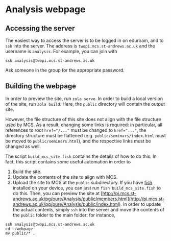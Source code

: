 # Analysis webpage
## Accessing the server
The easiest way to access the server is to be logged in on eduroam, and to `ssh` into the server.
The address is `twopi.mcs.st-andrews.ac.uk` and the username is `analysis`.
For example, you can join with
```
ssh analysis@twopi.mcs.st-andrews.ac.uk
```
Ask someone in the group for the appropriate password.

## Building the webpage
In order to preview the site, run `zola serve`.
In order to build a local version of the site, run `zola build`.
Here, the `public` directory will contain the output site.

However, the file structure of this site does not align with the file structure used by MCS.
As a result, changing some links is required: in particular, all references to root `href="/..."` must be changed to `href="..."`, the directory structure must be flattened (e.g. `public/seminars/index.html` must be moved to `public/seminars.html`), and the respective links must be changed as well.

The script `build_mcs_site.fish` contains the details of how to do this.
In fact, this script contains some useful automation in order to
1. Build the site.
2. Update the contents of the site to align with MCS.
3. Upload the site to MCS at the `public` subdirectory.
If you have [fish](https://fishshell.com/) installed on your device, you can just run `fish build_mcs_site.fish` to do this.
Then, you can preview the site at [http://pi.mcs.st-andrews.ac.uk/pg/pure/Analysis/public/members.html](http://pi.mcs.st-andrews.ac.uk/pg/pure/Analysis/public/index.html).
In order to update the actual contents, simply `ssh` into the server and move the contents of the `public` folder to the main folder: for instance,
```
ssh analysis@twopi.mcs.st-andrews.ac.uk
cd ~/webpage
mv public/* .
```
